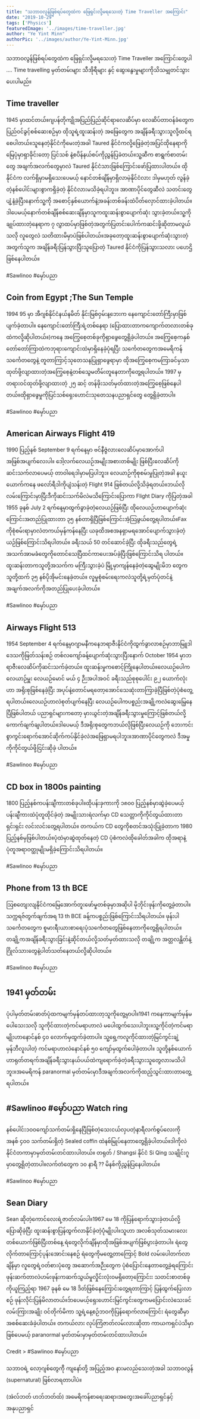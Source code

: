 ```yaml
---
title: "သဘာဝလွန်ဖြစ်ရပ်တွေထဲက ဖြေရှင်းလို့မရသေးတဲ့ Time Traveller အကြောင်း"
date: "2019-10-29"
tags: ['Physics']
featuredImage: '../images/time-traveller.jpg'
author: "Ye Yint Minn"
authorPic: '../images/author/Ye-Yint-Minn.jpg'
---
```

သဘာဝလွန်ဖြစ်ရပ်တွေထဲက ဖြေရှင်းလို့မရသေးတဲ့ Time Traveller အကြောင်းတွေပါ ....
Time travelling မှတ်တမ်းများ သီအိုရီများ နှင့် ဆွေးနွေးမှုများကိုသိသမျှတင်သွားပေးပါမည်။

Time traveller
-----------------------
1945 မှာထင်တယ်။ဂျပန်တိုကျိုအပြည်ပြည်ဆိုင်ရာလေဆိပ်မှာ လေဆိပ်တာဝန်ခံတွေကပြည်ဝင်ခွင့်စစ်ဆေးစဉ်မှာ ထိုသူရဲ့ထူးဆန်းတဲ့ အဖြေတွေက အချိန်ခရီးသွားသူလို့ထင်ရစေပါတယ်။သူနေတဲ့နိုင်ငံကိုမေးတဲ့အခါ Taured နိုင်ငံကလို့ဖြေခဲ့တဲ့အပြင်ထိုနေရာကိုမြေပုံမှာရှာခိုင်းတော့ ပြင်သစ် နဲ့စပိန်နယ်စပ်ကိုညွှန်ပြခဲတယ်။သူ့ဆီက စာရွက်စာတမ်းတွေ အချက်အလက်တွေမှာလဲ Taured နိုင်ငံသားဖြစ်ကြောင်းဖော်ပြထားပါတယ်။
ထိုနိုင်ငံက လက်ရှိမှာမရှိသေးပေမယ့် နောင်တစ်ချိန်မှာရှိလာမဲ့နိုင်ငံလား ဒါမှမဟုတ် လွန်ခဲ့တဲ့နစ်ပေါင်းများစွာကရှိခဲ့တဲ့
နိုင်ငံလားမသိခဲ့ရပါဘူး။
အာဏာပိုင်တွေဆီလဲ သတင်းတွေပျံ့နံ့ခဲ့ပြီးနောက်သူ့ကို
အစောင့်နှစ်ယောက်နဲ့အခန်းတစ်ခန်းထဲပိတ်လှောင်ထားခဲ့ပါတယ်။ဒါပေမယ့်နောက်တစ်ချိန်စစ်ဆေးချိန်မှာသူကထူးဆန်းစွာပျောက်ဆုံး
သွားခဲ့တယ်။သူ့ကိုချုပ်ထားတဲ့နေရာက ၇ လွှာထပ်မှာဖြစ်တဲ့အတွက်ပြတင်းပေါက်ကဆင်းဖို့ဆိုတာမလွယ်သလို လူတွေလဲ
သတိထားမိမှာပဲဖြစ်ပါတယ်။အခုတော့ထူးဆန်းစွာပျောက်ဆုံးသွားတဲ့အတွက်သူက အချိန်ခရီးပြန်သွားပြီးသူပြောတဲ့ Taured နိုင်ငံကိုပြန်သွားသလား ပဟေဌိဖြစ်နေပါတယ်။

#Sawlinoo
#မှော်ပညာ

Coin from Egypt ;The Sun Temple
--------------------------------------------------------

1994 95 မှာ အီဂျစ်နိုင်ငံနယ်နမိတ် နိုင်းမြစ်ဝှမ်းန့ဘေးက နေကျောင်းတော်ကြီးမှာဖြစ်ပျက်ခဲ့တာပါ။ နေကျောင်းတော်ကြီးရဲ့တစ်နေရာ (ပြောထားတာကကျောက်တလားတစ်ခုထဲကလို့ဆိုပါတယ်။)ကနေ အကြွေစေ့တစ်ခုကိုရှာဖွေတွေ့ရှိခဲ့ပါတယ်။
အကြွေစေ့ကနှစ်တော်တော်ကြာထဲကဘုရားကျောင်းထဲမှာရှိနေခဲ့ပုံရပြီး သင်္ကေတတွေကအမေရိကန်သင်္ကေတတွေနဲ့
တူတာကြာင့်သုတေသနပြုရှာဖွေရာမှာ ထိုအကြွေစေ့ကမကြာခင်မှသာထုတ်ဖို့လျာထားတဲ့အကြွေစေ့နဲ့တစ်သွေမတိမ်းတူနေတာကိုတွေ့ရပါတယ်။ 1997 မှတရားဝင်ထုတ်ဖို့လျာထားတဲ့ ၂၅ ဆင့် တန်ဖိုးသတ်မှတ်ထားတဲ့အကြွေစေ့ဖြစ်နေပါတယ်။ထိုရှာဖွေမှုကိုပြင်သစ်ရှေးဟောင်းသုတေသနပညာရှင်တွေ တွေ့ရှိခဲ့တာပါ။

#Sawlinoo
#မှော်ပညာ

American Airways Flight 419
---------------------------------------------
1990 ပြည့်နစ် September 9 ရက်နေ့မှာ ဗင်နီဇွဲလားလေဆိပ်မှာအောက်ပါအဖြစ်အပျက်လေးပါ။ ဒေါ့လက်လေယဉ်အမျိုးအစားတစ်မျိုး ဖြစ်ပြီးလေဆိပ်ကိုဆင်းသက်လာပေမယ့် တာဝါရေဒါမှာမပြပါဘူး။
လေယာဉ်ကိုစုစမ်းမှုပြုတဲ့အခါ နယူးယောက်ကနေ ဖလော်ရီဒါကိုပျံသန်းတဲ့ Flight 914 ဖြစ်တယ်လို့သိခဲ့ရတယ်။ဘယ်လိုလမ်းကြောင်းမှာပြီးဒီကိုဆင်းသက်မိလဲမသိကြောင်းပြောကာ Flight Diary ကိုပြတဲ့အခါ 1955 ခုနစ် July 2 ရက်နေ့မှာထွက်ခွာခဲ့တဲ့လေယဉ်ဖြစ်ပြီး ထိုလေယဉ်ဟာပျောက်ဆုံးကြောင်းအတည်ပြုထားတာ ၃၅ နစ်တာရှိပြီဖြစ်ကြောင်းအံ့သြဖွယ်တွေ့ရပါတယ်။Fax ကိုစုံစမ်းရာမှာလဲတကယ်မှန်ကန်နေပြီး ယခုထိအစအနရှာမရအောင်ပျောက်သွားခဲ့တဲ့ယဉ်ဖြစ်ကြောင်းသိရပါတယ်။
ခရီးသယ် 50 တင်ဆောင်ခဲ့ပြီး ထိုခရီးသည်တွေရဲ့အသက်အာမခံတွေကိုတောင်သေပြီထင်ကာပေးအပ်ခဲ့ပြီးဖြစ်ကြောင်းသိရ
ပါတယ်။ထူးဆန်းတာကသူတို့အသက်က မကြီးသွားခဲ့ပဲ မြို့မှာကျန်နေခဲ့တဲ့ဆွေမျိုးမိဘ တွေက သူတို့ထက် ၃၅ နစ်ပိုအိုမင်းနေခဲ့တယ်။
လူမှုစုံစမ်းရေးကလဲသူတို့ရဲ့မှတ်ပုံတင်နဲ့အချက်အလက်ကိုအတည်ပြုပေးခဲ့ပါတယ်။

#Sawlinoo
#မှော်ပညာ

Airways Flight 513
----------------------------

1954 September 4 ရက်နေ့မှာဂျာမနီကနေဘရာဇီးနိုင်ငံကိုထွက်ခွာလာစဉ်မှာဘာမြူဒါဒေသကိုဖြတ်သန်းစဉ် တစ်လကျော်ခန့်ပျောက်ဆုံးသွားပြီးနောက် October 1954 မှာဘရာဇီးလေဆိပ်ကိုဆင်းသက်ခဲ့တယ်။
ထူးဆန်းမှုကစောင့်ကြိုနေပါတယ်။လေယဉ်ပေါက လေယာဉ်မှူး လေယဉ်မောင် မယ် ၄ ဉီးအပါအဝင် ခရီးသည်စုစုပေါင်း ၉၂ ယောက်လုံးဟာ အရိုးစုဖြစ်နေခဲ့ပြီး အပုပ်နဲ့တောင်မရတော့အောင်သေဆုံးတာကြာခဲ့ပြီဖြစ်တဲ့ပုံစံတွေ့ရပါတယ်။လေယဉ်ဟာလဲစုတ်ပျက်နေပြီး လေယဉ်ပေါကပစ္စည်းအချို့ကလဲဆွေးမြေ့နေပြီဖြစ်ပါတယ်
ပညာရှင်များကတော့ မှားယွင်းတဲ့အချိန်ခရီးသွားမှုကြောင့်ဖြစ်တယ်လို့ကောက်ချက်ချပါတယ်။ဒါပေမယ့် ဒီအရိုးစုတွေကဘယ်လိုဖြစ်ပြီးလေယဉ်ကို ဘေးကင်းစွာကွင်းရောက်အောင်ဆိုက်ကပ်နိုင်ခဲ့လဲအဖြေရှာမရပါဘူး။အာဏာပိုင်တွေကလဲ ဒီအမှုကိုကိုင်တွယ်ဖို့ငြင်းဆိုခဲ့
ပါတယ်။

#Sawlinoo
#မှော်ပညာ

CD box in 1800s painting
---------------------------------------

1800 ပြည့်နစ်ကပန်းချီကားတစ်ခုပါ။ထိုပန်းခှကားကို ၁၈၀၀ ပြည့်နစ်မှာဆွဲခဲ့ပေမယ့် ပန်းချီကားထဲပုံတူထိုင်ခဲ့တဲ့
အမျိုးသားရဲလက်မှာ CD သေတ္တာကိုကိုင်တွယ်ထားတာရှင်းရှင်း
လင်းလင်းတွေ့ရပါတယ်။
တကယ်က CD တွေကိုစတင်အသုံးပြုခဲ့တာက 1980 ပြည့်နစ်မှဖြစ်ပါတယ်။ပုံထဲမှာဆွဲထုတ်နေတဲ့ CD ပုံစံကလဲထိုခေါတ်အခါက
ထိုအရာနဲ့ပုံတူအရာဝတ္ထုမျိုးမရှိခဲ့ကြောင်းသိရပါတယ်။

#Sawlinoo
#မှော်ပညာ

Phone from 13 th BCE
-----------------------------------
သြစတျေးလျနိုင်ငံကမြေအောက်တူးဖော်မှုတစ်ခုမှာအဆိုပါ မိုဘိုင်းဖုန်းကိုတွေ့ခဲ့တာပါ။သက္ကရဇ်တွက်ချက်အရ 13 th BCE ခန့်ကပစ္စည်းဖြစ်ကြောင်းသိရပါတယ်။ ဖုန်းပါသင်္ကေတတွေက စူမားရီးယားစာရေးပုံသင်္ကေတတွေဖြစ်နေတာကိုတွေ့ရှိရပါတယ်။
တချို့ကအချိန်ခရီးသွားခြင်းနဲ့ဆိုင်တယ်လို့သတ်မှတ်ထားသလို တချို့က အတ္တလန္တိတ်နဲ့ ဂြိုလ်သားတွေနဲ့ပါတ်သတ်နေတယ်လို့ဆိုပါတယ်။

#Sawlinoo
#မှော်ပညာ

1941 မှတ်တမ်း
------------------

ပုံပါမှတ်တမ်းဓာတ်ပုံထကမျက်မှန်တပ်ထားတ့သူကိုတွေ့မှာပါ။1941 ကနေကာမျက်မှန်မပေါသေးသလို သူကိုင်ထားတဲ့ကင်မရာဟာလဲ မပေါထွက်သေးပါဘူး။သူ့ကိုင်တဲ့ကင်မရာမျိုးဟာနောင်နစ် ၄၀ လောက်မှထွက်ခဲ့တာပါ။
သူ့ရှေ့ကလူကိုင်ထားတဲ့မြင်ကွင်းချဲ့မှန်ဘီလူးပါတဲ့ ကင်မရာဟာလဲနောင်နစ် ၅၀ ကျော်မှထွက်ပေါခဲ့တာပါ။
သူတို့နစ်ယောက်ဟာရုတ်တရက်အချိန်ခရီးသွားနယ်ပယ်ထဲကျရောက်ခဲ့တဲ့ခရီးသွားသူတွေလားမသိပါဘူး။အမေရိကန် paranormal မှတ်တမ်းမှာဒီအချက်အလက်ကိုထည့်သွင်းထားတာတွေ့ရပါတယ်။

#Sawlinoo
#မှော်ပညာ
Watch ring
-----------------

နစ်ပေါင်း၁ဝဝကျော်သက်တမ်းရှိနေပြီဖြစ်တဲ့သေးငယ်လှပတဲ့နာရီလက်စွပ်လေးကို အနစ် ၄၀၀ သက်တမ်းရှိတဲဲ့ Sealed coffin ထဲနစ်မြုပ်နေတာတွေ့ရှိခဲ့ပါတယ်။ဒါကိုလဲနိုင်ငံတကာမှာမှတ်တမ်းတင်ထားပါတယ်။
တရုတ် / Shangsi နိုင်ငံ Si Qing သချိုင်းဂူမှာတွေ့ရှိတဲ့တာပါ။လက်တံတွေက ၁၀ နာရီ ?? မိနစ်ကိုညွှန်ပြနေပါတယ်။

#Sawlinoo
#မှော်ပညာ

Sean Diary
------------------

Sean ဆိုတဲ့ကောင်လေးရဲ့ဇာတ်လမ်းပါ။1967 မေ 18 ကိုပြန်ရောက်သွားခဲ့တယ်လို့ပြောဆိုခဲ့ပြီး ထူးဆန်းစွာပြန်ထွက်လာနိုင်ခဲ့တဲ့ပုံံမျိုးပါ။သူဟာ အလစ်သုတ်သမားလေးတစ်ယောက်ဖြစ်ပြီးတစ်နေ့ ရဲတွေလိုက်ချိန်မှာထိုအဖြစ်အပျက်ဖြစ်ပွားခဲ့တာပါ။
ရဲတွေလိုက်တာကြောင့်ပုန်းအောင်းနေစဉ် ရဲတွေကိုမတွေ့တာကြောင့် Bold လမ်းပေါတက်လာချိန်မှာ လူတွေရဲ့ဝတ်စားပုံတွေ အဆောက်အဉီးတွေက ပုံစံပြောင်းနေတာတွေ့ခဲ့ရကြောင်း ဖုန်းဆက်တာလဲဟမ်းဖုန်းကဆက်သွယ်မှုလှိုင်းလုံးဝမရှိတော့ကြောင်းး
သတင်းစာတစ်ခုကိုယူကြည့်ရာ 1967 ခုနစ် မေ 18 ဒိတ်ဖြစ်နေကြောင်းတွေ့ရတာကြာင့် ပြန်ထွက်ပြေးလာစဉ် ဖုန်းလိုင်းပြန်မိလာတယ်။ဒ်ာပေမယ့်ရှေးဟောင်းမြင်ကွင်းတွေကမပြောင်းလဲသေးခင် လမ်းကြားအချိုး ဝင်တိုက်မိကာ သူ့ရဲ့နေ့စဉ်ဘဝကိုပြန်ရောက်လာကြောင်း ရဲတွေဆီမှာအစစ်ဆေးခံခဲ့ပါတယ်။
တကယ်လား လုပ်ကြံဇာတ်လမ်းလားဆိုတာ ကာယကရှင်ပဲသိမှာဖြစ်ပေမယ့် paranormal မှတ်တမ်းမှာမှတ်တမ်းတင်ထားပါတယ်။

Credit > #Sawlinoo
#မှော်ပညာ

သဘာဝရဲ့ လော့ဂျစ်တွေကိို
ကျနော်တို့ အပြည့်အဝ နားမလည်သေးတဲ့အခါ
သဘာဝလွန် (supernatural) ဖြစ်လာရတာပါပဲ။

(အဲလ်ဘတ် ဟဘ်ဘတ်ထ်)
အမေရိကန်စာရေးဆရာ၊အတွေးအခေါ်ပညာရှင်နှင့်
အနုပညာရှင်